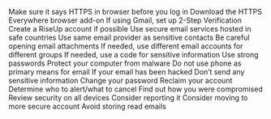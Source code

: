 Make sure it says HTTPS in browser before you log in Download the HTTPS
Everywhere browser add-on If using Gmail, set up 2-Step Verification
Create a RiseUp account if possible Use secure email services hosted in
safe countries Use same email provider as sensitive contacts Be careful
opening email attachments If needed, use different email accounts for
different groups If needed, use a code for sensitive information Use
strong passwords Protect your computer from malware Do not use phone as
primary means for email If your email has been hacked Don’t send any
sensitive information Change your password Reclaim your account
Determine who to alert/what to cancel Find out how you were compromised
Review security on all devices Consider reporting it Consider moving to
more secure account Avoid storing read emails
